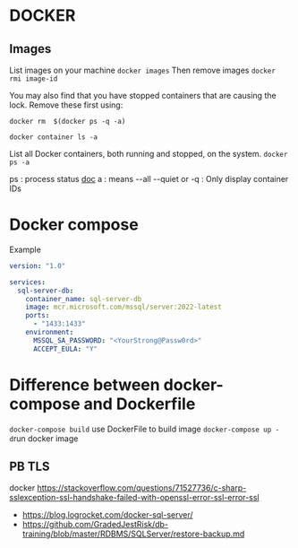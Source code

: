 # DOCKER

## Images

List images on your machine `docker images`
Then remove images `docker rmi image-id`

You may also find that you have stopped containers that are causing the lock. Remove these first using:

```shell
docker rm  $(docker ps -q -a)
```

```shell
docker container ls -a
```

List all Docker containers, both running and stopped, on the system.
`docker ps -a`

ps : process status [doc](https://docs.docker.com/engine/reference/commandline/ps/)
a : means --all
--quiet or	-q : Only display container IDs


# Docker compose


Example 
```yaml
version: "1.0"

services:
  sql-server-db:
    container_name: sql-server-db
    image: mcr.microsoft.com/mssql/server:2022-latest
    ports:
      - "1433:1433"
    environment:
      MSSQL_SA_PASSWORD: "<YourStrong@Passw0rd>"
      ACCEPT_EULA: "Y"
```

# Difference between docker-compose and Dockerfile

`docker-compose build` use DockerFile to build image
`docker-compose up -d`run docker image

## PB TLS 
docker https://stackoverflow.com/questions/71527736/c-sharp-sslexception-ssl-handshake-failed-with-openssl-error-ssl-error-ssl


- https://blog.logrocket.com/docker-sql-server/
- https://github.com/GradedJestRisk/db-training/blob/master/RDBMS/SQLServer/restore-backup.md